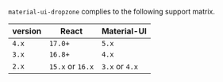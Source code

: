 `material-ui-dropzone` complies to the following support matrix.

| version | React            | Material-UI    |
| ------- | ---------------- | -------------- |
| `4.x`   | `17.0+`          | `5.x`          |
| `3.x`   | `16.8+`          | `4.x`          |
| `2.x`   | `15.x` or `16.x` | `3.x` or `4.x` |
